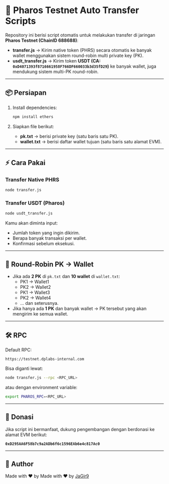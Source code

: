 # 🚀 Pharos Testnet Auto Transfer Scripts

Repository ini berisi script otomatis untuk melakukan transfer di jaringan **Pharos Testnet (ChainID 688688)**:

- **transfer.js** → Kirim native token (PHRS) secara otomatis ke banyak wallet menggunakan sistem round-robin multi private key (PK).
- **usdt_transfer.js** → Kirim token **USDT (CA: `0xD4071393f8716661958F766DF660033b3d35fD29`)** ke banyak wallet, juga mendukung sistem multi-PK round-robin.

---

## 📦 Persiapan

1. Install dependencies:
   ```bash
   npm install ethers
   ```

2. Siapkan file berikut:
   - **pk.txt** → berisi private key (satu baris satu PK).
   - **wallet.txt** → berisi daftar wallet tujuan (satu baris satu alamat EVM).

---

## ⚡ Cara Pakai

### Transfer Native PHRS
```bash
node transfer.js
```

### Transfer USDT (Pharos)
```bash
node usdt_transfer.js
```

Kamu akan diminta input:
- Jumlah token yang ingin dikirim.
- Berapa banyak transaksi per wallet.
- Konfirmasi sebelum eksekusi.

---

## 🔄 Round-Robin PK → Wallet
- Jika ada **2 PK** di `pk.txt` dan **10 wallet** di `wallet.txt`:
  - PK1 → Wallet1  
  - PK2 → Wallet2  
  - PK1 → Wallet3  
  - PK2 → Wallet4  
  - … dan seterusnya.
- Jika hanya ada **1 PK** dan banyak wallet → PK tersebut yang akan mengirim ke semua wallet.

---

## 🛠️ RPC
Default RPC:  
```
https://testnet.dplabs-internal.com
```

Bisa diganti lewat:
```bash
node transfer.js --rpc <RPC_URL>
```
atau dengan environment variable:
```bash
export PHAROS_RPC=<RPC_URL>
```

---

## 🙌 Donasi
Jika script ini bermanfaat, dukung pengembangan dengan berdonasi ke alamat EVM berikut:

**`0xD295AA6F58b7c9a2ADb6f6c1596EAb6e4c817Ac0`**

---

## 👤 Author
Made with ❤️ by Made with ❤️ by [JaGir9](https://github.com/JaGir9)  
